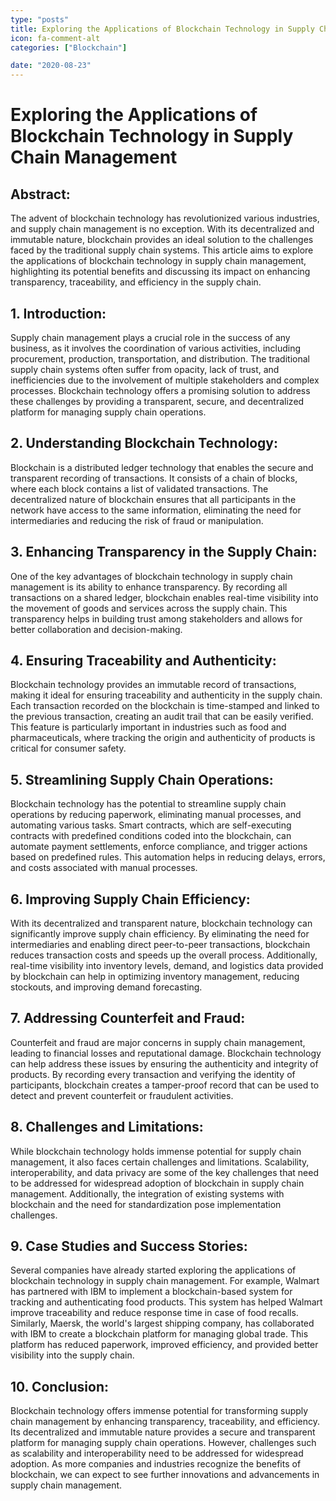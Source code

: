```yaml
---
type: "posts"
title: Exploring the Applications of Blockchain Technology in Supply Chain Management
icon: fa-comment-alt
categories: ["Blockchain"]

date: "2020-08-23"
---
```




# Exploring the Applications of Blockchain Technology in Supply Chain Management

## Abstract:
The advent of blockchain technology has revolutionized various industries, and supply chain management is no exception. With its decentralized and immutable nature, blockchain provides an ideal solution to the challenges faced by the traditional supply chain systems. This article aims to explore the applications of blockchain technology in supply chain management, highlighting its potential benefits and discussing its impact on enhancing transparency, traceability, and efficiency in the supply chain.

## 1. Introduction:
Supply chain management plays a crucial role in the success of any business, as it involves the coordination of various activities, including procurement, production, transportation, and distribution. The traditional supply chain systems often suffer from opacity, lack of trust, and inefficiencies due to the involvement of multiple stakeholders and complex processes. Blockchain technology offers a promising solution to address these challenges by providing a transparent, secure, and decentralized platform for managing supply chain operations.

## 2. Understanding Blockchain Technology:
Blockchain is a distributed ledger technology that enables the secure and transparent recording of transactions. It consists of a chain of blocks, where each block contains a list of validated transactions. The decentralized nature of blockchain ensures that all participants in the network have access to the same information, eliminating the need for intermediaries and reducing the risk of fraud or manipulation.

## 3. Enhancing Transparency in the Supply Chain:
One of the key advantages of blockchain technology in supply chain management is its ability to enhance transparency. By recording all transactions on a shared ledger, blockchain enables real-time visibility into the movement of goods and services across the supply chain. This transparency helps in building trust among stakeholders and allows for better collaboration and decision-making.

## 4. Ensuring Traceability and Authenticity:
Blockchain technology provides an immutable record of transactions, making it ideal for ensuring traceability and authenticity in the supply chain. Each transaction recorded on the blockchain is time-stamped and linked to the previous transaction, creating an audit trail that can be easily verified. This feature is particularly important in industries such as food and pharmaceuticals, where tracking the origin and authenticity of products is critical for consumer safety.

## 5. Streamlining Supply Chain Operations:
Blockchain technology has the potential to streamline supply chain operations by reducing paperwork, eliminating manual processes, and automating various tasks. Smart contracts, which are self-executing contracts with predefined conditions coded into the blockchain, can automate payment settlements, enforce compliance, and trigger actions based on predefined rules. This automation helps in reducing delays, errors, and costs associated with manual processes.

## 6. Improving Supply Chain Efficiency:
With its decentralized and transparent nature, blockchain technology can significantly improve supply chain efficiency. By eliminating the need for intermediaries and enabling direct peer-to-peer transactions, blockchain reduces transaction costs and speeds up the overall process. Additionally, real-time visibility into inventory levels, demand, and logistics data provided by blockchain can help in optimizing inventory management, reducing stockouts, and improving demand forecasting.

## 7. Addressing Counterfeit and Fraud:
Counterfeit and fraud are major concerns in supply chain management, leading to financial losses and reputational damage. Blockchain technology can help address these issues by ensuring the authenticity and integrity of products. By recording every transaction and verifying the identity of participants, blockchain creates a tamper-proof record that can be used to detect and prevent counterfeit or fraudulent activities.

## 8. Challenges and Limitations:
While blockchain technology holds immense potential for supply chain management, it also faces certain challenges and limitations. Scalability, interoperability, and data privacy are some of the key challenges that need to be addressed for widespread adoption of blockchain in supply chain management. Additionally, the integration of existing systems with blockchain and the need for standardization pose implementation challenges.

## 9. Case Studies and Success Stories:
Several companies have already started exploring the applications of blockchain technology in supply chain management. For example, Walmart has partnered with IBM to implement a blockchain-based system for tracking and authenticating food products. This system has helped Walmart improve traceability and reduce response time in case of food recalls. Similarly, Maersk, the world's largest shipping company, has collaborated with IBM to create a blockchain platform for managing global trade. This platform has reduced paperwork, improved efficiency, and provided better visibility into the supply chain.

## 10. Conclusion:
Blockchain technology offers immense potential for transforming supply chain management by enhancing transparency, traceability, and efficiency. Its decentralized and immutable nature provides a secure and transparent platform for managing supply chain operations. However, challenges such as scalability and interoperability need to be addressed for widespread adoption. As more companies and industries recognize the benefits of blockchain, we can expect to see further innovations and advancements in supply chain management.
